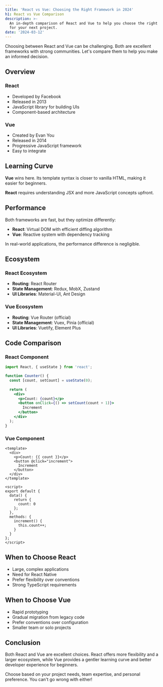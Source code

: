 ```yaml
---
title: 'React vs Vue: Choosing the Right Framework in 2024'
h1: React vs Vue Comparison
description: >-
  An in-depth comparison of React and Vue to help you choose the right framework
  for your next project.
date: '2024-03-12'
---
```

Choosing between React and Vue can be challenging. Both are excellent frameworks with strong communities. Let's compare them to help you make an informed decision.
## Overview

### React
- Developed by Facebook
- Released in 2013
- JavaScript library for building UIs
- Component-based architecture

### Vue
- Created by Evan You
- Released in 2014
- Progressive JavaScript framework
- Easy to integrate

## Learning Curve

**Vue** wins here. Its template syntax is closer to vanilla HTML, making it easier for beginners.

**React** requires understanding JSX and more JavaScript concepts upfront.

## Performance

Both frameworks are fast, but they optimize differently:

- **React**: Virtual DOM with efficient diffing algorithm
- **Vue**: Reactive system with dependency tracking

In real-world applications, the performance difference is negligible.

## Ecosystem

### React Ecosystem
- **Routing**: React Router
- **State Management**: Redux, MobX, Zustand
- **UI Libraries**: Material-UI, Ant Design

### Vue Ecosystem
- **Routing**: Vue Router (official)
- **State Management**: Vuex, Pinia (official)
- **UI Libraries**: Vuetify, Element Plus

## Code Comparison

### React Component

```jsx
import React, { useState } from 'react';

function Counter() {
  const [count, setCount] = useState(0);
  
  return (
    <div>
      <p>Count: {count}</p>
      <button onClick={() => setCount(count + 1)}>
        Increment
      </button>
    </div>
  );
}
```

### Vue Component

```vue
<template>
  <div>
    <p>Count: {{ count }}</p>
    <button @click="increment">
      Increment
    </button>
  </div>
</template>

<script>
export default {
  data() {
    return {
      count: 0
    };
  },
  methods: {
    increment() {
      this.count++;
    }
  }
};
</script>
```

## When to Choose React

- Large, complex applications
- Need for React Native
- Prefer flexibility over conventions
- Strong TypeScript requirements

## When to Choose Vue

- Rapid prototyping
- Gradual migration from legacy code
- Prefer conventions over configuration
- Smaller team or solo projects

## Conclusion

Both React and Vue are excellent choices. React offers more flexibility and a larger ecosystem, while Vue provides a gentler learning curve and better developer experience for beginners.

Choose based on your project needs, team expertise, and personal preference. You can't go wrong with either!
